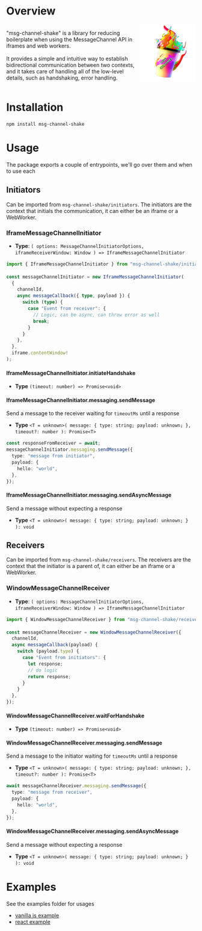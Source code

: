 # Overview

<div style="display: flex;">
<p style="">
"msg-channel-shake" is a library for reducing boilerplate when using the MessageChannel API in iframes and web workers.
<br/>
<br/>
It provides a simple and intuitive way to establish bidirectional communication between two contexts, and it takes care of handling all of the low-level details, such as handshaking, error handling.
</p>

<img src="./msg-channel-shake.png" width="150px" height="150px;">
</div>

# Installation

```
npm install msg-channel-shake
```

# Usage

The package exports a couple of entrypoints, we'll go over them and when to use each

## Initiators

Can be imported from `msg-channel-shake/initiators`.
The initiators are the context that initials the communication, it can either be an iframe or a WebWorker.

### IframeMessageChannelInitiator

- <b>Type</b>: `(
  options: MessageChannelInitiatorOptions,
  iframeReceiverWindow: Window
) => IframeMessageChannelInitiator`

```typescript
import { IframeMessageChannelInitiator } from "msg-channel-shake/initiators";

const messageChannelInitiator = new IframeMessageChannelInitiator(
  {
    channelId,
    async messageCallback({ type, payload }) {
      switch (type) {
        case "Event from receiver": {
          // Logic, can be async, can throw error as well
          break;
        }
      }
    },
  },
  iframe.contentWindow!
);
```

#### IframeMessageChannelInitiator.initiateHandshake

- <b>Type</b> `(timeout: number) => Promise<void>`

#### IframeMessageChannelInitiator.messaging.sendMessage

Send a message to the receiver waiting for `timeoutMs` until a response

- <b>Type</b> `<T = unknown>(
  message: { type: string;
payload: unknown; },
  timeout?: number
): Promise<T>`

```typescript
const responseFromReceiver = await;
messageChannelInitiator.messaging.sendMessage({
  type: "message from initiator",
  payload: {
    hello: "world",
  },
});
```

#### IframeMessageChannelInitiator.messaging.sendAsyncMessage

Send a message without expecting a response

- <b>Type</b> `<T = unknown>(
  message: { type: string;
payload: unknown; }
): void`

## Receivers

Can be imported from `msg-channel-shake/receivers`.
The receivers are the context that the initiator is a parent of, it can either be an iframe or a WebWorker.

### WindowMessageChannelReceiver

- <b>Type</b>: `(
  options: MessageChannelInitiatorOptions,
  iframeReceiverWindow: Window
) => IframeMessageChannelInitiator`

```typescript
import { WindowMessageChannelReceiver } from "msg-channel-shake/receivers";

const messageChannelReceiver = new WindowMessageChannelReceiver({
  channelId,
  async messageCallback(payload) {
    switch (payload.type) {
      case "Event from initiators": {
        let response;
        // do logic
        return response;
      }
    }
  },
});
```

#### WindowMessageChannelReceiver.waitForHandshake

- <b>Type</b> `(timeout: number) => Promise<void>`

#### WindowMessageChannelReceiver.messaging.sendMessage

Send a message to the initiator waiting for `timeoutMs` until a response

- <b>Type</b> `<T = unknown>(
  message: { type: string;
payload: unknown; },
  timeout?: number
): Promise<T>`

```typescript
await messageChannelReceiver.messaging.sendMessage({
  type: "message from receiver",
  payload: {
    hello: "world",
  },
});
```

#### WindowMessageChannelReceiver.messaging.sendAsyncMessage

Send a message without expecting a response

- <b>Type</b> `<T = unknown>(
  message: { type: string;
payload: unknown; }
): void`

# Examples

See the examples folder for usages

- [vanilla js example](./examples/vite-msg-channel-shake/)
- [react example](./examples/vite-react-msg-channel-shake/)
